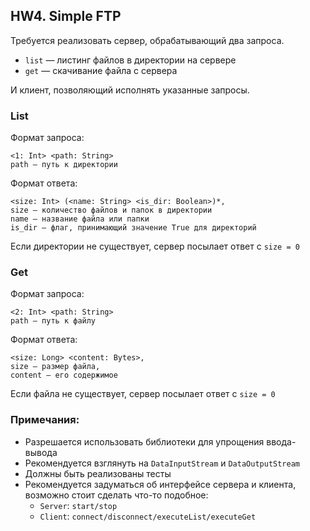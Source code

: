 ## HW4. Simple FTP
Требуется реализовать сервер, обрабатывающий два запроса.

- `list` — листинг файлов в директории на сервере
- `get` — скачивание файла с сервера 

И клиент, позволяющий исполнять указанные запросы.

### List
Формат запроса:
```
<1: Int> <path: String>
path — путь к директории
```

Формат ответа:
```
<size: Int> (<name: String> <is_dir: Boolean>)*,
size — количество файлов и папок в директории
name — название файла или папки
is_dir — флаг, принимающий значение True для директорий
```
Если директории не существует, сервер посылает ответ с `size = 0`

### Get

Формат запроса:

```
<2: Int> <path: String>
path — путь к файлу
```

Формат ответа:

```
<size: Long> <content: Bytes>,
size — размер файла,
content — его содержимое
```

Если файла не существует, сервер посылает ответ с `size = 0`

### Примечания:
- Разрешается использовать библиотеки для упрощения ввода-вывода
- Рекомендуется взглянуть на `DataInputStream` и `DataOutputStream`
- Должны быть реализованы тесты
- Рекомендуется задуматься об интерфейсе сервера и клиента, возможно стоит сделать что-то подобное:
  - `Server`: `start/stop`
  - `Client`: `connect/disconnect/executeList/executeGet`
